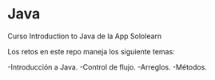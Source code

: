 # Java
Curso Introduction to Java de la App Sololearn 

Los retos en este repo maneja los siguiente temas:

-Introducción a Java.
-Control de flujo.
-Arreglos.
-Métodos.
